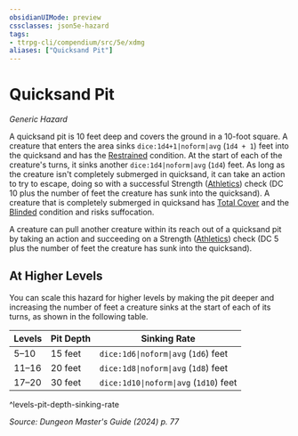 ```yaml
---
obsidianUIMode: preview
cssclasses: json5e-hazard
tags:
- ttrpg-cli/compendium/src/5e/xdmg
aliases: ["Quicksand Pit"]
---
```

# Quicksand Pit
*Generic Hazard*  

A quicksand pit is 10 feet deep and covers the ground in a 10-foot square. A creature that enters the area sinks `dice:1d4+1|noform|avg` (`1d4 + 1`) feet into the quicksand and has the [Restrained](3-Compendium/rules/conditions.md#Restrained) condition. At the start of each of the creature's turns, it sinks another `dice:1d4|noform|avg` (`1d4`) feet. As long as the creature isn't completely submerged in quicksand, it can take an action to try to escape, doing so with a successful Strength ([Athletics](3-Compendium/rules/skills.md#Athletics)) check (DC 10 plus the number of feet the creature has sunk into the quicksand). A creature that is completely submerged in quicksand has [Total Cover](3-Compendium/tables/cover-xphb.md) and the [Blinded](3-Compendium/rules/conditions.md#Blinded) condition and risks suffocation.

A creature can pull another creature within its reach out of a quicksand pit by taking an action and succeeding on a Strength ([Athletics](3-Compendium/rules/skills.md#Athletics)) check (DC 5 plus the number of feet the creature has sunk into the quicksand).

## At Higher Levels

You can scale this hazard for higher levels by making the pit deeper and increasing the number of feet a creature sinks at the start of each of its turns, as shown in the following table.

| Levels | Pit Depth | Sinking Rate |
|--------|-----------|--------------|
| 5–10 | 15 feet | `dice:1d6\|noform\|avg` (`1d6`) feet |
| 11–16 | 20 feet | `dice:1d8\|noform\|avg` (`1d8`) feet |
| 17–20 | 30 feet | `dice:1d10\|noform\|avg` (`1d10`) feet |
^levels-pit-depth-sinking-rate

*Source: Dungeon Master's Guide (2024) p. 77*